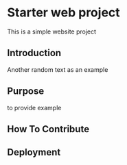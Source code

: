 # Starter web project
This is a simple website project

## Introduction
Another random text as an example

## Purpose
to provide example

## How To Contribute

## Deployment
